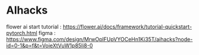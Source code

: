 # AIhacks

flower ai start tutorial : https://flower.ai/docs/framework/tutorial-quickstart-pytorch.html
figma : https://www.figma.com/design/MrwOplFUpVYOCeHn1Ki35T/aihacks?node-id=0-1&p=f&t=VoieXtVuW1p85li8-0
